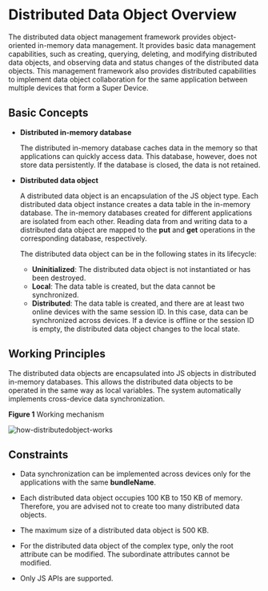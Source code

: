 # Distributed Data Object Overview

The distributed data object management framework provides object-oriented in-memory data management. It provides basic data management capabilities, such as creating, querying, deleting, and modifying distributed data objects, and observing data and status changes of the distributed data objects. This management framework also provides distributed capabilities to implement data object collaboration for the same application between multiple devices that form a Super Device.


## Basic Concepts

- **Distributed in-memory database**
  
  The distributed in-memory database caches data in the memory so that applications can quickly access data. This database, however, does not store data persistently. If the database is closed, the data is not retained.


- **Distributed data object**

  A distributed data object is an encapsulation of the JS object type. Each distributed data object instance creates a data table in the in-memory database. The in-memory databases created for different applications are isolated from each other. Reading data from and writing data to a distributed data object are mapped to the **put** and **get** operations in the corresponding database, respectively.

  The distributed data object can be in the following states in its lifecycle:

  - **Uninitialized**: The distributed data object is not instantiated or has been destroyed.
  - **Local**: The data table is created, but the data cannot be synchronized.
  - **Distributed**: The data table is created, and there are at least two online devices with the same session ID. In this case, data can be synchronized across devices. If a device is offline or the session ID is empty, the distributed data object changes to the local state.


## Working Principles

The distributed data objects are encapsulated into JS objects in distributed in-memory databases. This allows the distributed data objects to be operated in the same way as local variables. The system automatically implements cross-device data synchronization.

**Figure 1** Working mechanism

![how-distributedobject-works](figures/how-distributedobject-works.png)




## Constraints

- Data synchronization can be implemented across devices only for the applications with the same **bundleName**.

- Each distributed data object occupies 100 KB to 150 KB of memory. Therefore, you are advised not to create too many distributed data objects.

- The maximum size of a distributed data object is 500 KB.

- For the distributed data object of the complex type, only the root attribute can be modified. The subordinate attributes cannot be modified.
  
- Only JS APIs are supported.
